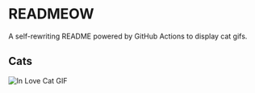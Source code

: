# READMEOW

A self-rewriting README powered by GitHub Actions to display cat gifs.

## Cats

![In Love Cat GIF](https://media1.giphy.com/media/MDJ9IbxxvDUQM/200.gif?cid=9acd02da8hnnglxt2jii0vf81pifsoptu6kl0503uvl76hwm&ep=v1_gifs_search&rid=200.gif&ct=g)
